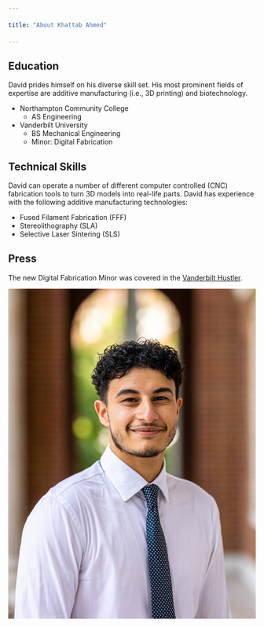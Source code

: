 ```yaml
---

title: "About Khattab Ahmed"

---
```


## Education

David prides himself on his diverse skill set. His most prominent fields of expertise are additive manufacturing (i.e., 3D printing) and biotechnology. 

* Northampton Community College
  * AS Engineering
* Vanderbilt University
  * BS Mechanical Engineering
   * Minor: Digital Fabrication

## Technical Skills

David can operate a number of different computer controlled (CNC) fabrication tools to turn 3D models into real-life parts. David has experience with the following additive manufacturing technologies:

* Fused Filament Fabrication (FFF)
* Stereolithography (SLA)
* Selective Laser Sintering (SLS)


## Press 

The new Digital Fabrication Minor was covered in the [Vanderbilt Hustler](https://vanderbilthustler.com/2022/11/09/digital-fabrication-minor-introduced-for-2022-23-academic-year/).

![Khattab Ahmed](/assets/img/Khattab_Headshot_web2.jpg)
